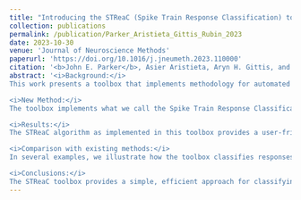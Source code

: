 ```yaml
---
title: "Introducing the STReaC (Spike Train Response Classification) toolbox"
collection: publications
permalink: /publication/Parker_Aristieta_Gittis_Rubin_2023
date: 2023-10-30
venue: 'Journal of Neuroscience Methods'
paperurl: 'https://doi.org/10.1016/j.jneumeth.2023.110000'
citation: '<b>John E. Parker</b>, Asier Aristieta, Aryn H. Gittis, and Jonathan E. Rubin. "Introducing the STReaC (Spike Train Response Classification) toolbox". In: <i>Journal of Neuroscience Methods</i> 401 (Jan. 2024), p. 110000. doi: 10.1016/j.jneumeth.2023.110000'
abstract: '<i>Background:</i>
This work presents a toolbox that implements methodology for automated classification of diverse neural responses to optogenetic stimulation or other changes in conditions, based on spike train recordings.

<i>New Method:</i>
The toolbox implements what we call the Spike Train Response Classification algorithm (STReaC), which compares measurements of activity during a baseline period with analogous measurements during a subsequent period to identify various responses that might result from an event such as introduction of a sustained stimulus. The analyzed response types span a variety of patterns involving distinct time courses of increased firing, or excitation, decreased firing, or inhibition, or combinations of these. Excitation (inhibition) is identified from a comparative analysis of the spike density function (interspike interval function) for the baseline period relative to the corresponding function for the response period.

<i>Results:</i>
The STReaC algorithm as implemented in this toolbox provides a user-friendly, tunable, objective methodology that can detect a variety of neuronal response types and associated subtleties. We demonstrate this with single-unit neural recordings of rodent substantia nigra pars reticulata (SNr) during optogenetic stimulation of the globus pallidus externa (GPe).

<i>Comparison with existing methods:</i>
In several examples, we illustrate how the toolbox classifies responses in situations in which traditional methods (spike counting and visual inspection) either fail to detect a response or provide a false positive.

<i>Conclusions:</i>
The STReaC toolbox provides a simple, efficient approach for classifying spike trains into a variety of response types defined relative to a period of baseline spiking.'
---
```


